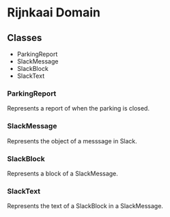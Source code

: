 # Rijnkaai Domain

## Classes
- ParkingReport
- SlackMessage
- SlackBlock
- SlackText

### ParkingReport
Represents a report of when the parking is closed.

### SlackMessage
Represents the object of a messsage in Slack.

### SlackBlock
Represents a block of a SlackMessage.

### SlackText
Represents the text of a SlackBlock in a SlackMessage.